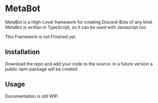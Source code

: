 # MetaBot

MetaBot is a High-Level framework for creating Discord-Bots of any kind.
MetaBot is written in TypeScript, so it can be used with Javascript too.

This Framework is not Finished yet.

## Installation

Download the repo and add your code to the source.
In a future version a public npm-package will be created

## Usage

Documentation is still WIP.
